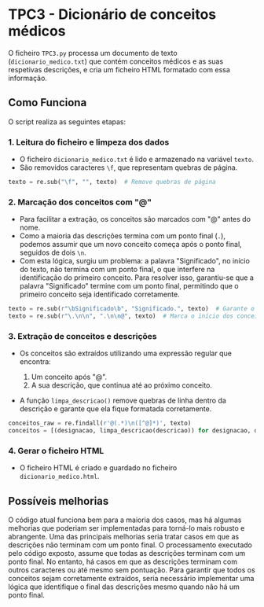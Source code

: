# TPC3 - Dicionário de conceitos médicos

O ficheiro `TPC3.py` processa um documento de texto (`dicionario_medico.txt`) que contém conceitos médicos e as suas respetivas descrições, e cria um ficheiro HTML formatado com essa informação.


## Como Funciona

O script realiza as seguintes etapas:

### 1. Leitura do ficheiro e limpeza dos dados
- O ficheiro `dicionario_medico.txt` é lido e armazenado na variável `texto`.
- São removidos caracteres `\f`, que representam quebras de página.

```python
texto = re.sub("\f", "", texto)  # Remove quebras de página
```

### 2. Marcação dos conceitos com "@"
- Para facilitar a extração, os conceitos são marcados com "@" antes do nome.
- Como a maioria das descrições termina com um ponto final (`.`), podemos assumir que um novo conceito começa após o ponto final, seguidos de dois `\n`.
- Com esta lógica, surgiu um problema: a palavra "Significado", no início do texto, não termina com um ponto final, o que interfere na identificação do primeiro conceito. Para resolver isso, garantiu-se que a palavra "Significado" termine com um ponto final, permitindo que o primeiro conceito seja identificado corretamente.


```python
texto = re.sub(r"\bSignificado\b", "Significado.", texto)  # Garante o ponto final
texto = re.sub(r"\.\n\n", ".\n\n@", texto)  # Marca o início dos conceitos
```

### 3. Extração de conceitos e descrições
- Os conceitos são extraídos utilizando uma expressão regular que encontra:
  1. Um conceito após "@".
  2. A sua descrição, que continua até ao próximo conceito.
  
- A função `limpa_descricao()` remove quebras de linha dentro da descrição e garante que ela fique formatada corretamente.

```python
conceitos_raw = re.findall(r'@(.*)\n([^@]*)', texto)
conceitos = [(designacao, limpa_descricao(descricao)) for designacao, descricao in conceitos_raw]
```

### 4. Gerar o ficheiro HTML
- O ficheiro HTML é criado e guardado no ficheiro `dicionario_medico.html`.


## Possíveis melhorias

O código atual funciona bem para a maioria dos casos, mas há algumas melhorias que poderiam ser implementadas para torná-lo mais robusto e abrangente. Uma das principais melhorias seria tratar casos em que as descrições não terminam com um ponto final. O processamento executado pelo código exposto, assume que todas as descrições terminam com um ponto final. No entanto, há casos em que as descrições terminam com outros caracteres ou até mesmo sem pontuação. Para garantir que todos os conceitos sejam corretamente extraídos, seria necessário implementar uma lógica que identifique o final das descrições mesmo quando não há um ponto final. 
